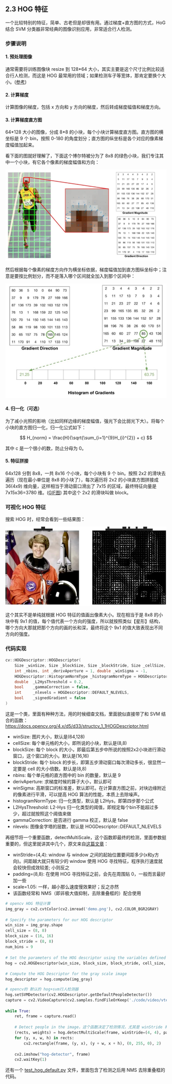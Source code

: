 ## 2.3 HOG 特征

一个比较特别的特征，简单、古老但是却很有用。通过梯度+直方图的方式，HoG 结合 SVM 分类器非常经典的图像识别应用，非常适合行人检测。

### 步骤说明

#### 1. 预处理图像

通常需要将训练图像块 resize 到 128*64 大小，其实主要是这个尺寸比例比较适合行人检测，而这是 HOG 最常用的领域；如果检测车子等宽体，那肯定要换个大小。([参考](https://answers.opencv.org/question/25908/hogsvm-the-size-of-positive-image-must-be-64128-any-other-choice/))

#### 2. 计算梯度

计算图像的梯度，包括 x 方向和 y 方向的梯度，然后转成梯度幅值和梯度方向。

#### 3. 计算梯度直方图

64\*128 大小的图像，分成 8\*8 的小块，每个小块计算梯度直方图。直方图的横坐标是 9 个 bin，按照 0-180 的角度划分；直方图的纵坐标是各个对应的像素梯度幅值加起来。

看下面的图就好理解了，下面这个博尔特被分为了 8x8 的绿色小块，我们专注其中一个小块，有它各个像素的梯度幅值和方向：

![1721748420272](image/2.3/1721748420272.png)

然后根据每个像素的梯度方向作为横坐标依据，梯度幅值加到直方图纵坐标中；注意是要按比例划分，而不是落入哪个区间就全加入到那个区间中：

![1721748572378](image/2.3/1721748572378.png)

#### 4. 归一化（可选）

为了减小光照的影响（比如同样边缘的梯度幅值，强光下会比弱光下大）。将每个小块的直方图归一化，归一化公式如下：

$$
H_{norm} = \frac{H}{\sqrt{\sum_{i=1}^{9}H_{i}^{2}} + c}
$$

其中 c 是一个很小的数，防止分母为 0。

#### 5. 特征拼接

64x128 分割 8x8，一共 8x16 个小块，每个小块有 9 个 bin。按照 2x2 的滑块去遍历（现在最小单位是 8x8 的小块了），每次遍历将 2x2 的小块直方图拼接成 36(4x9) 维向量，这样相当于滑动窗口滑出了 7x15 的区域，最终特征向量是 7x15x36=3780 维。([GIF图](./image/2.3/demo.gif)) 其中这个 2x2 的滑块叫做 block。

### 可视化 HOG 特征

搜索 HOG 时，经常会看到一些结果图：

![1721787476499](image/2.3/1721787476499.png)

这个其实不是单纯就根据 HOG 特征的值画出像素大小。现在相当于是 8x8 的小块中有 9x1 的值，每个值代表一个方向的强度，所以就按照类似【星形】结构，哪个方向大那就把那个方向的画的长和深，最终将这个 9x1 的值大致表现出不同方向的强度。

### 代码实现

```cpp
cv::HOGDescriptor::HOGDescriptor(
    Size _winSize, Size _blockSize, Size _blockStride, Size _cellSize,
    int _nbins, int _derivAperture = 1, double _winSigma = -1,
    HOGDescriptor::HistogramNormType _histogramNormType = HOGDescriptor::L2Hys,
    double 	_L2HysThreshold = 0.2,
    bool 	_gammaCorrection = false,
    int 	_nlevels = HOGDescriptor::DEFAULT_NLEVELS,
    bool 	_signedGradient = false 
)
```

这是一个类，里面有种种方法，用的时候细查文档，里面貌似直接带了和 SVM 结合的函数：https://docs.opencv.org/4.x/d5/d33/structcv_1_1HOGDescriptor.html

- winSize: 图片大小，默认是(64,128)
- cellSize: 每个单元格的大小，即所说的小块，默认是(8,8)
- blockSize: 每个 block 的大小，即最后第五步中所说的按照2x2小块进行滑动窗口，这个窗口的大小。默认是(16,16)
- blockStride: 每个 block 的步长，即第五步滑动窗口每次滑动多长，很显然一定要是 cell 的大小倍数。默认是(8,8)
- nbins: 每个单元格的直方图中的 bin 的数量，默认是 9
- derivAperture: 求梯度时候的算子大小，默认即可
- winSigma: 高斯窗口的标准差，默认即可。在计算直方图之前，对块边缘附近的像素进行平滑，可以提高 HOG 算法的性能，本质上去除噪声。
- histogramNormType: 归一化类型，默认是 L2Hys，即第四步那个公式
- L2HysThreshold: L2-Hys 归一化类型的阈值，即规定每个bin不能超过多少，超过就按照这个阈值来做
- gammaCorrection: 是否进行 gamma 校正，默认是 false
- nlevels: 图像金字塔的层数，默认是 HOGDescriptor::DEFAULT_NLEVELS

再细节将一个重要函数，detectMultiScale，这个函数即最终的检测，里面参数挺重要的，但这里就讲其中几个，原文来自[这篇文章](https://medium.com/lifes-a-struggle/hog-svm-c2fb01304c0)：

- winStride=(4,4): window 与 window 之间的起始位置要间距多少(x和y方向)。间距越大就只有较少的 window 使用 HOG 寻找特征，程序执行速度就会较快但成效较差; 小则反之
- padding=(8,8): 在使用 HOG 寻找特征之前，会先在周围贴 0，一般而言最好加一些
- scale=1.05: 一样，越小那么速度慢效果好；反之亦然
- 该函数经常和 NMS（即非极大值抑制，去除重叠框的）配合使用

```python
# opencv HOG 特征计算
img_gray = cv2.cvtColor(cv2.imread('demo.png'), cv2.COLOR_BGR2GRAY)

# Specify the parameters for our HOG descriptor
win_size = img_gray.shape
cell_size = (8, 8)
block_size = (16, 16)
block_stride = (8, 8)
num_bins = 9

# Set the parameters of the HOG descriptor using the variables defined above
hog = cv2.HOGDescriptor(win_size, block_size, block_stride, cell_size, num_bins)

# Compute the HOG Descriptor for the gray scale image
hog_descriptor = hog.compute(img_gray)
```

```python
# opencv的 默认的 hog+svm行人检测器
hog.setSVMDetector(cv2.HOGDescriptor.getDefaultPeopleDetector())
capture = cv2.VideoCapture(cv2.samples.findFileOrKeep('./code/video/vtest.avi'))

while True:
    ret, frame = capture.read()

    # Detect people in the image，这个函数决定了检测情况，尤其是 winStride 和 scale 参数
    (rects, weights) = hog.detectMultiScale(frame, winStride=(4, 4), padding=(8, 8), scale=1.05)
    for (y, x, w, h) in rects:
        cv2.rectangle(frame, (y, x), (y + w, x + h), (0, 255, 0), 2)

    cv2.imshow("hog-detector", frame)
    cv2.waitKey(1)
```
还有一个 [test_hog_default.py](../code/test_hog_default.py) 文件，里面包含了检测之后用 NMS 去除重叠框的代码。